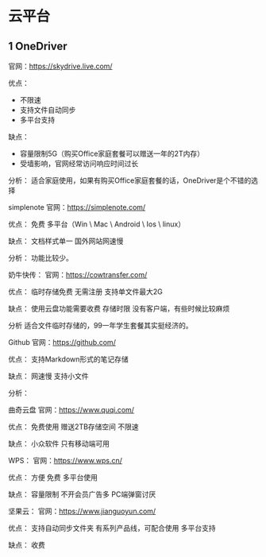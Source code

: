 # 云平台

## 1 OneDriver

官网：https://skydrive.live.com/

优点：
* 不限速
* 支持文件自动同步
* 多平台支持


缺点：
* 容量限制5G（购买Office家庭套餐可以赠送一年的2T内存）
* 受墙影响，官网经常访问响应时间过长

分析：
适合家庭使用，如果有购买Office家庭套餐的话，OneDriver是个不错的选择

simplenote
官网：https://simplenote.com/

优点：
免费
多平台（Win \ Mac \ Android \ Ios \ linux）

缺点：
文档样式单一
国外网站网速慢

分析：
功能比较少。



奶牛快传：
官网：https://cowtransfer.com/

优点：
临时存储免费
无需注册
支持单文件最大2G

缺点：
使用云盘功能需要收费
存储时限
没有客户端，有些时候比较麻烦

分析
适合文件临时存储的，99一年学生套餐其实挺经济的。



Github
官网：https://github.com/

优点：
支持Markdown形式的笔记存储

缺点：
网速慢
支持小文件

分析：




曲奇云盘
官网：https://www.quqi.com/

优点：
免费使用
赠送2TB存储空间
不限速

缺点：
小众软件
只有移动端可用



WPS：
官网：https://www.wps.cn/

优点：
方便
免费
多平台使用

缺点：
容量限制
不开会员广告多
PC端弹窗讨厌


坚果云：
官网：https://www.jianguoyun.com/

优点：
支持自动同步文件夹
有系列产品线，可配合使用
多平台支持

缺点：
收费
